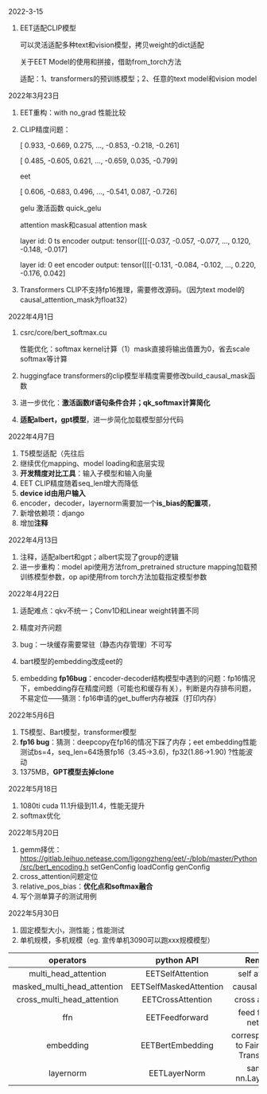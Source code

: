 2022-3-15

1. EET适配CLIP模型

   可以灵活适配多种text和vision模型，拷贝weight的dict适配
   
   关于EET Model的使用和拼接，借助from_torch方法
   
   适配：1、transformers的预训练模型；2、任意的text model和vision model
   
   

2022年3月23日

1. EET重构：with no_grad 性能比较

2. CLIP精度问题：

   [ 0.933, -0.669,  0.275,  ..., -0.853, -0.218, -0.261]

   [ 0.485, -0.605,  0.621,  ..., -0.659,  0.035, -0.799]

   eet

   [ 0.606, -0.683,  0.496,  ..., -0.541,  0.087, -0.726]

   gelu 激活函数 quick_gelu

   attention mask和casual attention mask

   layer id:  0  ts encoder output:  tensor([[[-0.037, -0.057, -0.077,  ...,  0.120, -0.148, -0.017]

   layer id:  0  eet encoder output:  tensor([[[-0.131, -0.084, -0.102,  ...,  0.220, -0.176,  0.042]
   
3. Transformers CLIP不支持fp16推理，需要修改源码。（因为text model的causal_attention_mask为float32）



2022年4月1日

1. csrc/core/bert_softmax.cu

   性能优化：softmax kernel计算（1）mask直接将输出值置为0，省去scale softmax等计算
   
2. huggingface transformers的clip模型半精度需要修改build_causal_mask函数

3. 进一步优化：**激活函数if语句条件合并；qk_softmax计算简化**

4. **适配albert，gpt模型**，进一步简化加载模型部分代码



2022年4月7日

1. T5模型适配（先往后
2. 继续优化mapping、model loading和底层实现
3. **开发精度对比工具**：输入子模型和输入向量
4. EET CLIP精度随着seq_len增大而降低
5. **device id由用户输入**
6. encoder，decoder，layernorm需要加一个**is_bias的配置项**，
7. 新增依赖项：django
8. 增加**注释**



2022年4月13日

1. 注释，适配albert和gpt；albert实现了group的逻辑
2. 进一步重构：model api使用方法from_pretrained structure mapping加载预训练模型参数，op api使用from torch方法加载指定模型参数



2022年4月22日

1. 适配难点：qkv不统一；Conv1D和Linear weight转置不同
2. 精度对齐问题
3. bug：一块缓存需要常驻（静态内存管理）不可写
4. bart模型的embedding改成eet的

5. embedding **fp16bug**：encoder-decoder结构模型中遇到的问题：fp16情况下，embedding存在精度问题（可能也和缓存有关），判断是内存排布问题，不易定位——猜测：fp16申请的get_buffer内存被踩（打印内存）



2022年5月6日

1. T5模型、Bart模型，transformer模型
2. **fp16 bug**：猜测：deepcopy在fp16的情况下踩了内存；eet embedding性能测试bs=4，seq_len=64场景fp16（3.45->3.6)，fp32(1.86->1.90) ?性能波动
3. 1375MB，**GPT模型去掉clone**



2022年5月18日

1. 1080ti cuda 11.1升级到11.4，性能无提升
2. softmax优化



2022年5月20日

1. gemm择优：https://gitlab.leihuo.netease.com/ligongzheng/eet/-/blob/master/Python/src/bert_encoding.h	setGenConfig loadConfig genConfig
2. cross_attention问题定位
3. relative_pos_bias：**优化点和softmax融合**
4. 写个测单算子的测试用例



2022年5月30日

1. 固定模型大小，测性能；性能测试
2. 单机规模，多机规模（eg. 宣传单机3090可以跑xxx规模模型）













|          operators          |       python API       |                  Remarks                  |
| :-------------------------: | :--------------------: | :---------------------------------------: |
|    multi_head_attention     |    EETSelfAttention    |              self attention               |
| masked_multi_head_attention | EETSelfMaskedAttention |             causal attention              |
| cross_multi_head_attention  |   EETCrossAttention    |              cross attention              |
|             ffn             |     EETFeedforward     |           feed forward network            |
|          embedding          |    EETBertEmbedding    | correspondence to Fairseq and Transfomers |
|          layernorm          |      EETLayerNorm      |           same as nn.LayerNorm            |





